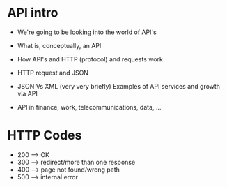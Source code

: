# API intro
- We're going to be looking into the world of API's


- What is, conceptually, an API
- How API's and HTTP (protocol) and requests work
- HTTP request and JSON
- JSON Vs XML (very very briefly)
Examples of API services and growth via API
- API in finance, work, telecommunications, data, ...

# HTTP Codes
- 200 --> OK
- 300 --> redirect/more than one response
- 400 --> page not found/wrong path
- 500 --> internal error